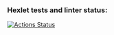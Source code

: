 ### Hexlet tests and linter status:
[![Actions Status](https://github.com/opifexM/fullstack-javascript-project-44/workflows/hexlet-check/badge.svg)](https://github.com/opifexM/fullstack-javascript-project-44/actions)